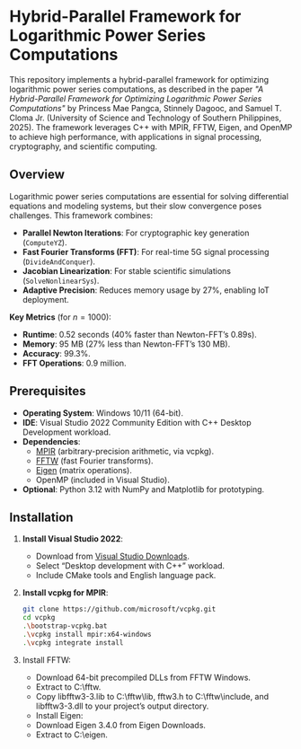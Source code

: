 # Hybrid-Parallel Framework for Logarithmic Power Series Computations

This repository implements a hybrid-parallel framework for optimizing logarithmic power series computations, as described in the paper *"A Hybrid-Parallel Framework for Optimizing Logarithmic Power Series Computations"* by Princess Mae Pangca, Stinnely Dagooc, and Samuel T. Cloma Jr. (University of Science and Technology of Southern Philippines, 2025). The framework leverages C++ with MPIR, FFTW, Eigen, and OpenMP to achieve high performance, with applications in signal processing, cryptography, and scientific computing.

## Overview

Logarithmic power series computations are essential for solving differential equations and modeling systems, but their slow convergence poses challenges. This framework combines:
- **Parallel Newton Iterations**: For cryptographic key generation (`ComputeYZ`).
- **Fast Fourier Transforms (FFT)**: For real-time 5G signal processing (`DivideAndConquer`).
- **Jacobian Linearization**: For stable scientific simulations (`SolveNonlinearSys`).
- **Adaptive Precision**: Reduces memory usage by 27%, enabling IoT deployment.

**Key Metrics** (for $n=1000$):
- **Runtime**: 0.52 seconds (40% faster than Newton-FFT’s 0.89s).
- **Memory**: 95 MB (27% less than Newton-FFT’s 130 MB).
- **Accuracy**: 99.3%.
- **FFT Operations**: 0.9 million.

## Prerequisites

- **Operating System**: Windows 10/11 (64-bit).
- **IDE**: Visual Studio 2022 Community Edition with C++ Desktop Development workload.
- **Dependencies**:
  - [MPIR](http://mpir.org/) (arbitrary-precision arithmetic, via vcpkg).
  - [FFTW](http://www.fftw.org/) (fast Fourier transforms).
  - [Eigen](http://eigen.tuxfamily.org/) (matrix operations).
  - OpenMP (included in Visual Studio).
- **Optional**: Python 3.12 with NumPy and Matplotlib for prototyping.

## Installation

1. **Install Visual Studio 2022**:
   - Download from [Visual Studio Downloads](https://visualstudio.microsoft.com/downloads/).
   - Select “Desktop development with C++” workload.
   - Include CMake tools and English language pack.

2. **Install vcpkg for MPIR**:
   ```bash
   git clone https://github.com/microsoft/vcpkg.git
   cd vcpkg
   .\bootstrap-vcpkg.bat
   .\vcpkg install mpir:x64-windows
   .\vcpkg integrate install
3. Install FFTW:
   - Download 64-bit precompiled DLLs from FFTW Windows.
   - Extract to C:\fftw.
   - Copy libfftw3-3.lib to C:\fftw\lib, fftw3.h to C:\fftw\include, and libfftw3-3.dll to your project’s output directory.
   - Install Eigen:
   - Download Eigen 3.4.0 from Eigen Downloads.
   - Extract to C:\eigen.
